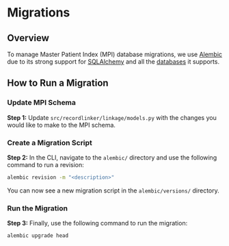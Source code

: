 # Migrations

## Overview

To manage Master Patient Index (MPI) database migrations, we use [Alembic](https://alembic.sqlalchemy.org/en/latest/) due to its strong support for [SQLAlchemy](https://docs.sqlalchemy.org/en/20/orm/quickstart.html) and all the [databases](https://docs.sqlalchemy.org/en/20/dialects/) it supports.

## How to Run a Migration

### Update MPI Schema
**Step 1:** Update `src/recordlinker/linkage/models.py` with the changes you would like to make to the MPI schema.

### Create a Migration Script
**Step 2:** In the CLI, navigate to the `alembic/` directory and use the following command to run a revision:
```bash
alembic revision -m "<description>"
```
You can now see a new migration script in the `alembic/versions/` directory.

### Run the Migration
**Step 3:** Finally, use the following command to run the migration:
```bash
alembic upgrade head
```